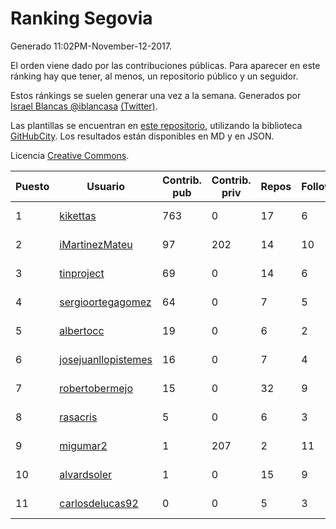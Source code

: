 # Ranking Segovia

Generado 11:02PM-November-12-2017.

El orden viene dado por las contribuciones públicas. Para aparecer en este ránking hay que tener, al menos, un repositorio público y un seguidor.

Estos ránkings se suelen generar una vez a la semana. Generados por [Israel Blancas @iblancasa](https://github.com/iblancasa/) [(Twitter)](https://twitter.com/iblancasa).

Las plantillas se encuentran en [este repositorio](https://github.com/iblancasa/GH-Spanish-Ranking), utilizando la biblioteca [GitHubCity](https://github.com/iblancasa/GitHubCity). Los resultados están disponibles en MD y en JSON.

Licencia [Creative Commons](https://creativecommons.org/licenses/by/4.0/).

| Puesto   |  Usuario  | Contrib. pub | Contrib. priv |Repos| Followers | Desde |  Avatar  |
|----------|-----------|--------------|---------------|-----|-----------|-------|----------|
|1|[kikettas](https://github.com/kikettas)|763|0|17|6|2014-10-08|![kikettas](https://avatars3.githubusercontent.com/u/9082270)|
|2|[iMartinezMateu](https://github.com/iMartinezMateu)|97|202|14|10|2014-10-19|![iMartinezMateu](https://avatars2.githubusercontent.com/u/9308066)|
|3|[tinproject](https://github.com/tinproject)|69|0|14|6|2013-03-01|![tinproject](https://avatars3.githubusercontent.com/u/3742174)|
|4|[sergioortegagomez](https://github.com/sergioortegagomez)|64|0|7|5|2014-09-14|![sergioortegagomez](https://avatars2.githubusercontent.com/u/8767128)|
|5|[albertocc](https://github.com/albertocc)|19|0|6|2|2015-08-18|![albertocc](https://avatars2.githubusercontent.com/u/13858689)|
|6|[josejuanllopistemes](https://github.com/josejuanllopistemes)|16|0|7|4|2015-05-28|![josejuanllopistemes](https://avatars0.githubusercontent.com/u/12647640)|
|7|[robertobermejo](https://github.com/robertobermejo)|15|0|32|9|2010-03-13|![robertobermejo](https://avatars1.githubusercontent.com/u/221931)|
|8|[rasacris](https://github.com/rasacris)|5|0|6|3|2016-03-23|![rasacris](https://avatars1.githubusercontent.com/u/18039000)|
|9|[migumar2](https://github.com/migumar2)|1|207|2|11|2011-05-31|![migumar2](https://avatars2.githubusercontent.com/u/819947)|
|10|[alvardsoler](https://github.com/alvardsoler)|1|0|15|9|2013-04-09|![alvardsoler](https://avatars1.githubusercontent.com/u/4102837)|
|11|[carlosdelucas92](https://github.com/carlosdelucas92)|0|0|5|3|2015-01-27|![carlosdelucas92](https://avatars1.githubusercontent.com/u/10717935)|
